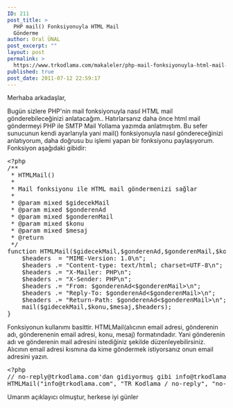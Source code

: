 ```yaml
---
ID: 211
post_title: >
  PHP mail() Fonksiyonuyla HTML Mail
  Gönderme
author: Oral ÜNAL
post_excerpt: ""
layout: post
permalink: >
  https://www.trkodlama.com/makaleler/php-mail-fonksiyonuyla-html-mail-gonderme-211.html
published: true
post_date: 2011-07-12 22:59:17
---
```

Merhaba arkadaşlar,

Bugün sizlere PHP'nin mail fonksiyonuyla nasıl HTML mail gönderebileceğinizi anlatacağım.. Hatırlarsanız daha önce html mail göndermeyi PHP ile SMTP Mail Yollama yazımda anlatmıştım. Bu sefer sunucunun kendi ayarlarıyla yani mail() fonksiyonuyla nasıl göndereceğinizi anlatıyorum, daha doğrusu bu işlemi yapan bir fonksiyonu paylaşıyorum. Fonksiyon aşağıdaki gibidir:
<pre class="prettyprint lang-php" data-start-line="1" data-visibility="visible" data-highlight="" data-caption="">&lt;?php
/**
 * HTMLMail()
 *
 * Mail fonksiyonu ile HTML mail göndermenizi sağlar
 *
 * @param mixed $gidecekMail
 * @param mixed $gonderenAd
 * @param mixed $gonderenMail
 * @param mixed $konu
 * @param mixed $mesaj
 * @return
 */
function HTMLMail($gidecekMail,$gonderenAd,$gonderenMail,$konu,$mesaj) {
	$headers  = "MIME-Version: 1.0\n";
	$headers .= "Content-type: text/html; charset=UTF-8\n";
	$headers .= "X-Mailer: PHP\n";
	$headers .= "X-Sender: PHP\n";
	$headers .= "From: $gonderenAd&lt;$gonderenMail&gt;\n";
	$headers .= "Reply-To: $gonderenAd&lt;$gonderenMail&gt;\n";
	$headers .= "Return-Path: $gonderenAd&lt;$gonderenMail&gt;\n";
	mail($gidecekMail,$konu,$mesaj,$headers);
}</pre>
Fonksiyonun kullanımı basittir. HTMLMail(alıcının email adresi, gönderenin adı, gönderenenin email adresi, konu, mesaj) formatındadır. Yani gönderenin adı ve gönderenin mail adresini istediğiniz şekilde düzenleyebilirsiniz. Alıcının email adresi kısmına da kime göndermek istiyorsanız onun email adresini yazın.
<pre class="prettyprint lang-php" data-start-line="1" data-visibility="visible" data-highlight="" data-caption="">&lt;?php
// no-reply@trkodlama.com'dan gidiyormuş gibi info@trkodlama.com adresine mail gönderelim
HTMLMail("info@trkodlama.com", "TR Kodlama / no-reply", "no-reply@trkodlama.com", "Konumuz Yok", "&lt;p&gt;Mesajımız deneme olsun, deneme mesajı ve örnektir.&lt;/p&gt;&lt;p&gt;Bunlarda paragraflarımız&lt;/p&gt;");</pre>
Umarım açıklayıcı olmuştur, herkese iyi günler